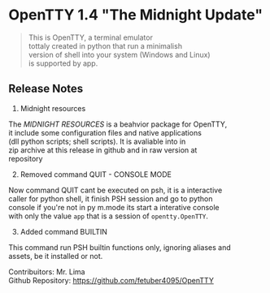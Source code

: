 # OpenTTY 1.4 "The Midnight Update"

> This is OpenTTY, a terminal emulator  
> tottaly created in python that run a minimalish  
> version of shell into your system (Windows and Linux)  
> is supported by app.  

## Release Notes  

1. Midnight resources  

The *MIDNIGHT RESOURCES* is a beahvior package for OpenTTY,  
it include some configuration files and native applications  
(dll python scripts; shell scripts). It is avaliable into in  
zip archive at this release in github and in raw version at  
repository

2. Removed command QUIT - CONSOLE MODE  

Now command QUIT cant be executed on psh, it is a interactive   
caller for python shell, it finish PSH session and go to python  
console if you're not in py m.mode its start a interative console  
with only the value `app` that is a session of `opentty.OpenTTY`.  

3. Added command BUILTIN  

This command run PSH builtin functions only, ignoring aliases and  
assets, be it installed or not.  


Contribuitors: Mr. Lima  
Github Repository: https://github.com/fetuber4095/OpenTTY  